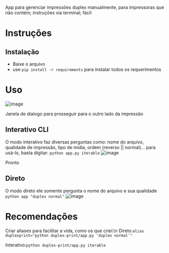 App para gerenciar impressões duplex manualmente, para impressoras que não contém; instruções via terminal; fácil

# Instruções
## Instalação
- Baixe o arquivo
- use ```pip install -r requirements``` para instalar todos os requerimentos
# Uso
![image](https://github.com/rafaeldelimaluna/Duplex-Print/assets/140565803/3f37aaa2-f790-4938-adb4-afafcdbd01ab)

Janela de dialogo para prosseguir para o outro lado da impressão

## Interativo CLI
O modo interativo faz diversas perguntas como: nome do arquivo, qualidade de impressão, tipo de midia, ordem (reverso || normal)...
para usá-lo, basta digitar:
```python app.py iterable```
![image](https://github.com/rafaeldelimaluna/Duplex-Print/assets/140565803/f0a8f90f-d272-4aa6-85ff-cff590e3cea8)

Pronto
## Direto
O modo direto ele somente pergunta o nome do arquivo e sua qualidade
```python app "duplex normal"```
![image](https://github.com/rafaeldelimaluna/Duplex-Print/assets/140565803/2478d630-2571-476a-a25e-14d6c5899683)

# Recomendações
Criar aliases para facilitar a vida, como os que criei:\n
Direto:```alias duplexprint="python duplex-print/app.py 'duplex normal'"```

Interativo:```python duplex-print/app.py iterable```
